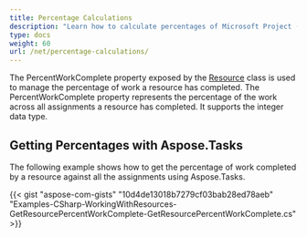 ```yaml
---
title: Percentage Calculations
description: "Learn how to calculate percentages of Microsoft Project (MPP/XML) project using Aspose.Tasks for .NET."
type: docs
weight: 60
url: /net/percentage-calculations/
---
```


The PercentWorkComplete property exposed by the [Resource](https://apireference.aspose.com/tasks/net/aspose.tasks/resource) class is used to manage the percentage of work a resource has completed. The PercentWorkComplete property represents the percentage of the work across all assignments a resource has completed. It supports the integer data type.

## **Getting Percentages with Aspose.Tasks**
The following example shows how to get the percentage of work completed by a resource against all the assignments using Aspose.Tasks.

{{< gist "aspose-com-gists" "10d4de13018b7279cf03bab28ed78aeb" "Examples-CSharp-WorkingWithResources-GetResourcePercentWorkComplete-GetResourcePercentWorkComplete.cs" >}}
